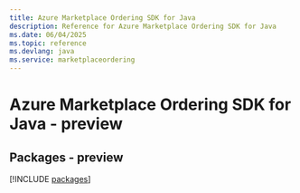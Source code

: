 ```yaml
---
title: Azure Marketplace Ordering SDK for Java
description: Reference for Azure Marketplace Ordering SDK for Java
ms.date: 06/04/2025
ms.topic: reference
ms.devlang: java
ms.service: marketplaceordering
---
```

# Azure Marketplace Ordering SDK for Java - preview
## Packages - preview
[!INCLUDE [packages](marketplace-ordering-index.md)]
